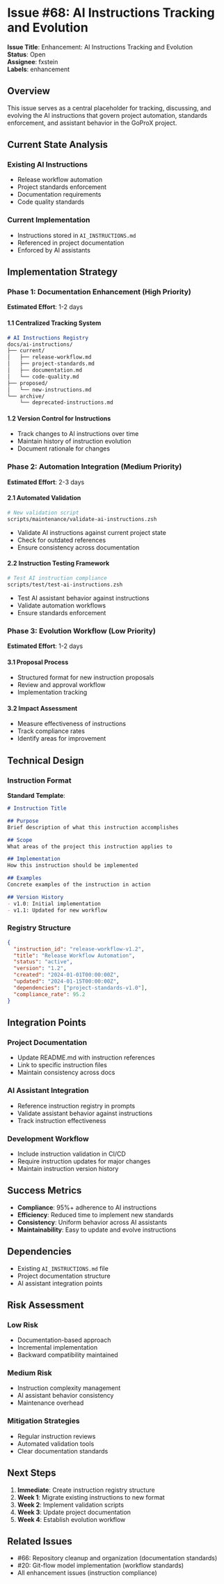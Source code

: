 # Issue #68: AI Instructions Tracking and Evolution

**Issue Title**: Enhancement: AI Instructions Tracking and Evolution  
**Status**: Open  
**Assignee**: fxstein  
**Labels**: enhancement

## Overview

This issue serves as a central placeholder for tracking, discussing, and evolving the AI instructions that govern project automation, standards enforcement, and assistant behavior in the GoProX project.

## Current State Analysis

### Existing AI Instructions
- Release workflow automation
- Project standards enforcement
- Documentation requirements
- Code quality standards

### Current Implementation
- Instructions stored in `AI_INSTRUCTIONS.md`
- Referenced in project documentation
- Enforced by AI assistants

## Implementation Strategy

### Phase 1: Documentation Enhancement (High Priority)
**Estimated Effort**: 1-2 days

#### 1.1 Centralized Tracking System
```markdown
# AI Instructions Registry
docs/ai-instructions/
├── current/
│   ├── release-workflow.md
│   ├── project-standards.md
│   ├── documentation.md
│   └── code-quality.md
├── proposed/
│   └── new-instructions.md
└── archive/
    └── deprecated-instructions.md
```

#### 1.2 Version Control for Instructions
- Track changes to AI instructions over time
- Maintain history of instruction evolution
- Document rationale for changes

### Phase 2: Automation Integration (Medium Priority)
**Estimated Effort**: 2-3 days

#### 2.1 Automated Validation
```zsh
# New validation script
scripts/maintenance/validate-ai-instructions.zsh
```
- Validate AI instructions against current project state
- Check for outdated references
- Ensure consistency across documentation

#### 2.2 Instruction Testing Framework
```zsh
# Test AI instruction compliance
scripts/test/test-ai-instructions.zsh
```
- Test AI assistant behavior against instructions
- Validate automation workflows
- Ensure standards enforcement

### Phase 3: Evolution Workflow (Low Priority)
**Estimated Effort**: 1-2 days

#### 3.1 Proposal Process
- Structured format for new instruction proposals
- Review and approval workflow
- Implementation tracking

#### 3.2 Impact Assessment
- Measure effectiveness of instructions
- Track compliance rates
- Identify areas for improvement

## Technical Design

### Instruction Format
**Standard Template**:
```markdown
# Instruction Title

## Purpose
Brief description of what this instruction accomplishes

## Scope
What areas of the project this instruction applies to

## Implementation
How this instruction should be implemented

## Examples
Concrete examples of the instruction in action

## Version History
- v1.0: Initial implementation
- v1.1: Updated for new workflow
```

### Registry Structure
```json
{
  "instruction_id": "release-workflow-v1.2",
  "title": "Release Workflow Automation",
  "status": "active",
  "version": "1.2",
  "created": "2024-01-01T00:00:00Z",
  "updated": "2024-01-15T00:00:00Z",
  "dependencies": ["project-standards-v1.0"],
  "compliance_rate": 95.2
}
```

## Integration Points

### Project Documentation
- Update README.md with instruction references
- Link to specific instruction files
- Maintain consistency across docs

### AI Assistant Integration
- Reference instruction registry in prompts
- Validate assistant behavior against instructions
- Track instruction effectiveness

### Development Workflow
- Include instruction validation in CI/CD
- Require instruction updates for major changes
- Maintain instruction version history

## Success Metrics

- **Compliance**: 95%+ adherence to AI instructions
- **Efficiency**: Reduced time to implement new standards
- **Consistency**: Uniform behavior across AI assistants
- **Maintainability**: Easy to update and evolve instructions

## Dependencies

- Existing `AI_INSTRUCTIONS.md` file
- Project documentation structure
- AI assistant integration points

## Risk Assessment

### Low Risk
- Documentation-based approach
- Incremental implementation
- Backward compatibility maintained

### Medium Risk
- Instruction complexity management
- AI assistant behavior consistency
- Maintenance overhead

### Mitigation Strategies
- Regular instruction reviews
- Automated validation tools
- Clear documentation standards

## Next Steps

1. **Immediate**: Create instruction registry structure
2. **Week 1**: Migrate existing instructions to new format
3. **Week 2**: Implement validation scripts
4. **Week 3**: Update project documentation
5. **Week 4**: Establish evolution workflow

## Related Issues

- #66: Repository cleanup and organization (documentation standards)
- #20: Git-flow model implementation (workflow standards)
- All enhancement issues (instruction compliance) 